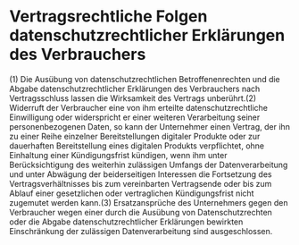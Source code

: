 # Vertragsrechtliche Folgen datenschutzrechtlicher Erklärungen des Verbrauchers

(1) Die Ausübung von datenschutzrechtlichen Betroffenenrechten und die Abgabe datenschutzrechtlicher Erklärungen des Verbrauchers nach Vertragsschluss lassen die Wirksamkeit des Vertrags unberührt.(2) Widerruft der Verbraucher eine von ihm erteilte datenschutzrechtliche Einwilligung oder widerspricht er einer weiteren Verarbeitung seiner personenbezogenen Daten, so kann der Unternehmer einen Vertrag, der ihn zu einer Reihe einzelner Bereitstellungen digitaler Produkte oder zur dauerhaften Bereitstellung eines digitalen Produkts verpflichtet, ohne Einhaltung einer Kündigungsfrist kündigen, wenn ihm unter Berücksichtigung des weiterhin zulässigen Umfangs der Datenverarbeitung und unter Abwägung der beiderseitigen Interessen die Fortsetzung des Vertragsverhältnisses bis zum vereinbarten Vertragsende oder bis zum Ablauf einer gesetzlichen oder vertraglichen Kündigungsfrist nicht zugemutet werden kann.(3) Ersatzansprüche des Unternehmers gegen den Verbraucher wegen einer durch die Ausübung von Datenschutzrechten oder die Abgabe datenschutzrechtlicher Erklärungen bewirkten Einschränkung der zulässigen Datenverarbeitung sind ausgeschlossen. 

